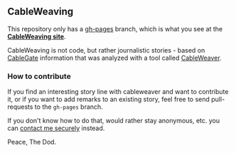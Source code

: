 ## CableWeaving


This repository only has a [gh-pages](https://github.com/thedod/cableweaving/tree/gh-pages#readme) branch, which is what you see at the [**CableWeaving site**](http://thedod.github.com/cableweaving).

CableWeaving is not code, but rather journalistic stories -
based on [CableGate](ihttps://en.wikipedia.org/wiki/United_States_diplomatic_cables_leak) information
that was analyzed with a tool called [CableWeaver](http://thedod.github.com/cableweaver).

### How to contribute

If you find an interesting story line with cableweaver and want to contribute it,
or if you want to add remarks to an existing story,
feel free to send pull-requests to the `gh-pages` branch.

If you don't know how to do that, would rather stay anonymous, etc.
you can [contact me securely](https://dubiousdod.org/ask4secret) instead.


Peace, The Dod.

